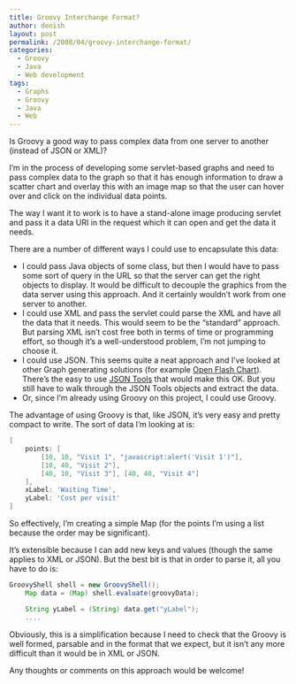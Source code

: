 ```yaml
---
title: Groovy Interchange Format?
author: denish
layout: post
permalink: /2008/04/groovy-interchange-format/
categories:
  - Groovy
  - Java
  - Web development
tags:
  - Graphs
  - Groovy
  - Java
  - Web
---
```

Is Groovy a good way to pass complex data from one server to another (instead of JSON or XML)?  
<!--more-->

  
I&#8217;m in the process of developing some servlet-based graphs and need to pass complex data to the graph so that it has enough information to draw a scatter chart and overlay this with an image map so that the user can hover over and click on the individual data points.

The way I want it to work is to have a stand-alone image producing servlet and pass it a data URI in the request which it can open and get the data it needs.

There are a number of different ways I could use to encapsulate this data: 

  * I could pass Java objects of some class, but then I would have to pass some sort of query in the URL so that the server can get the right objects to display. It would be difficult to decouple the graphics from the data server using this approach. And it certainly wouldn&#8217;t work from one server to another.
  * I could use XML and pass the servlet could parse the XML and have all the data that it needs. This would seem to be the &#8220;standard&#8221; approach. But parsing XML isn&#8217;t cost free both in terms of time or programming effort, so though it&#8217;s a well-understood problem, I&#8217;m not jumping to choose it.
  * I could use JSON. This seems quite a neat approach and I&#8217;ve looked at other Graph generating solutions (for example [Open Flash Chart][1]). There&#8217;s the easy to use [JSON Tools][2] that would make this OK. But you still have to walk through the JSON Tools objects and extract the data.
  * Or, since I&#8217;m already using Groovy on this project, I could use Groovy.

The advantage of using Groovy is that, like JSON, it&#8217;s very easy and pretty compact to write. The sort of data I&#8217;m looking at is:

```groovy
[
    points: [
        [10, 10, "Visit 1", "javascript:alert('Visit 1')"], 
        [10, 40, "Visit 2"], 
        [40, 10, "Visit 3"], [40, 40, "Visit 4"]
    ],
    xLabel: 'Waiting Time',
    yLabel: 'Cost per visit'
]
```

So effectively, I&#8217;m creating a simple Map (for the points I&#8217;m using a list because the order may be significant).

It&#8217;s extensible because I can add new keys and values (though the same applies to XML or JSON). But the best bit is that in order to parse it, all you have to do is:

```groovy
GroovyShell shell = new GroovyShell();
    Map data = (Map) shell.evaluate(groovyData);

    String yLabel = (String) data.get("yLabel");
    ....
```
Obviously, this is a simplification because I need to check that the Groovy is well formed, parsable and in the format that we expect, but it isn&#8217;t any more difficult than it would be in XML or JSON.

Any thoughts or comments on this approach would be welcome!

 [1]: http://teethgrinder.co.uk/open-flash-chart/
 [2]: http://jsontools.berlios.de/
